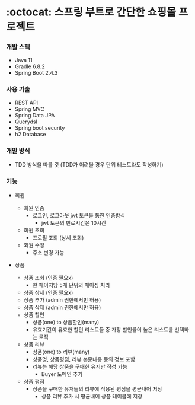 # :octocat: 스프링 부트로 간단한 쇼핑몰 프로젝트

### 개발 스펙
* Java 11
* Gradle 6.8.2
* Spring Boot 2.4.3

### 사용 기술
* REST API
* Spring MVC
* Spring Data JPA
* Querydsl
* Spring boot security
* h2 Database

### 개발 방식
* TDD 방식을 따를 것 (TDD가 어려울 경우 단위 테스트라도 작성하기)

### 기능
* 회원
  * 회원 인증
    * 로그인, 로그아웃 jwt 토큰을 통한 인증방식
      * jwt 토큰의 만료시간은 10시간
  * 회원 조회
    * 프로필 조회 (상세 조회)
  * 회원 수정
    * 주소 변경 가능

* 상품
  * 상품 조회 (인증 필요x)
    * 한 페이지당 5개 단위의 페이징 처리
  * 상품 상세 (인증 필요x)
  * 상품 추가 (admin 권한에서만 허용)
  * 상품 삭제 (admin 권한에서만 허용)
  * 상품 할인
    * 상품(one) to 상품할인(many)
    * 유효기간이 유효한 할인 리스트들 중 가장 할인률이 높은 리스트를 선택하는 로직
  * 상품 리뷰
    * 상품(one) to 리뷰(many)
    * 상품명, 상품평점, 리뷰 본문내용 등의 정보 포함
    * 리뷰는 해당 상품을 구매한 유저만 작성 가능
      * Buyer 도메인 추가
  * 상품 평점
    * 상품을 구매한 유저들의 리뷰에 적용된 평점을 평균내어 저장
      * 상품 리뷰 추가 시 평균내어 상품 테이블에 저장
